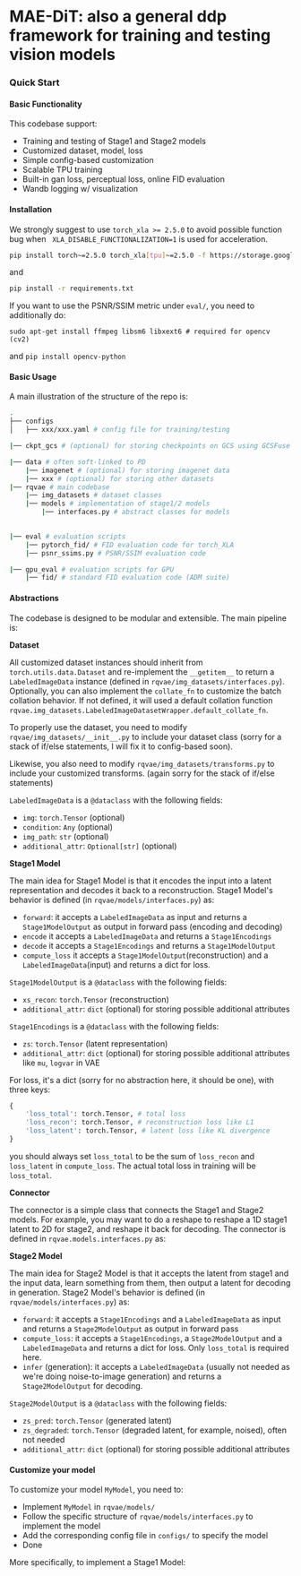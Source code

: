 # MAE-DiT: also a general ddp framework for training and testing vision models

### Quick Start

#### Basic Functionality

This codebase support:

- Training and testing of Stage1 and Stage2 models
- Customized dataset, model, loss
- Simple config-based customization
- Scalable TPU training
- Built-in gan loss, perceptual loss, online FID evaluation
- Wandb logging w/ visualization

#### Installation

We strongly suggest to use `torch_xla >= 2.5.0` to avoid possible function bug when ` XLA_DISABLE_FUNCTIONALIZATION=1` is used for acceleration.

```bash
pip install torch~=2.5.0 torch_xla[tpu]~=2.5.0 -f https://storage.googleapis.com/libtpu-releases/index.html
```

and

```bash
pip install -r requirements.txt
```

If you want to use the PSNR/SSIM metric under `eval/`, you need to additionally do:

`sudo apt-get install ffmpeg libsm6 libxext6 # required for opencv (cv2)`

and `pip install opencv-python`

#### Basic Usage

A main illustration of the structure of the repo is:

```bash
.
├── configs
│   ├── xxx/xxx.yaml # config file for training/testing

|── ckpt_gcs # (optional) for storing checkpoints on GCS using GCSFuse

|── data # often soft-linked to PD
    |── imagenet # (optional) for storing imagenet data
    |── xxx # (optional) for storing other datasets
|── rqvae # main codebase
    |── img_datasets # dataset classes
    |── models # implementation of stage1/2 models
        |── interfaces.py # abstract classes for models
    

|── eval # evaluation scripts
    |── pytorch_fid/ # FID evaluation code for torch_XLA
    |── psnr_ssims.py # PSNR/SSIM evaluation code

|── gpu_eval # evaluation scripts for GPU
    |── fid/ # standard FID evaluation code (ADM suite)
```

#### Abstractions

The codebase is designed to be modular and extensible. The main pipeline is:

**Dataset**

All customized dataset instances should inherit from `torch.utils.data.Dataset` and re-implement the `__getitem__` to return a `LabeledImageData` instance (defined in `rqvae/img_datasets/interfaces.py`). Optionally, you can also implement the `collate_fn` to customize the batch collation behavior. If not defined, it will used a default collation function `rqvae.img_datasets.LabeledImageDatasetWrapper.default_collate_fn`.

To properly use the dataset, you need to modify `rqvae/img_datasets/__init__.py` to include your dataset class (sorry for a stack of if/else statements, I will fix it to config-based soon).

Likewise, you also need to modify `rqvae/img_datasets/transforms.py` to include your customized transforms. (again sorry for the stack of if/else statements)

`LabeledImageData` is a `@dataclass` with the following fields:

- `img`: `torch.Tensor` (optional)
- `condition`: `Any` (optional)
- `img_path`: `str` (optional)
- `additional_attr`: `Optional[str]` (optional)


**Stage1 Model**

The main idea for Stage1 Model is that it encodes the input into a latent representation and decodes it back to a reconstruction.
Stage1 Model's behavior is defined (in `rqvae/models/interfaces.py`) as:

- `forward`: it accepts a `LabeledImageData` as input and returns a `Stage1ModelOutput` as output in forward pass (encoding and decoding)
- `encode` it accepts a `LabeledImageData` and returns a `Stage1Encodings` 
- `decode` it accepts a `Stage1Encodings`  and returns a `Stage1ModelOutput`
- `compute_loss` it accepts a `Stage1ModelOutput`(reconstruction) and a `LabeledImageData`(input) and returns a dict for loss.


`Stage1ModelOutput` is a `@dataclass` with the following fields:
- `xs_recon`: `torch.Tensor` (reconstruction)
- `additional_attr`: `dict` (optional) for storing possible additional attributes


`Stage1Encodings` is a `@dataclass` with the following fields:
- `zs`: `torch.Tensor` (latent representation)
- `additional_attr`: `dict` (optional) for storing possible additional attributes like `mu`, `logvar` in VAE


For loss, it's a dict (sorry for no abstraction here, it should be one), with three keys:
```python
{
    'loss_total': torch.Tensor, # total loss
    'loss_recon': torch.Tensor, # reconstruction loss like L1
    'loss_latent': torch.Tensor, # latent loss like KL divergence
}
```
you should always set `loss_total` to be the sum of `loss_recon` and `loss_latent` in `compute_loss`. The actual total loss in training will be `loss_total`.

**Connector**

The connector is a simple class that connects the Stage1 and Stage2 models. For example, you may want to do a reshape to reshape a 1D stage1 latent to 2D for stage2, and reshape it back for decoding. The connector is defined in `rqvae.models.interfaces.py` as:

**Stage2 Model**

The main idea for Stage2 Model is that it accepts the latent from stage1 and the input data, learn something from them, then output a latent for decoding in generation. 
Stage2 Model's behavior is defined (in `rqvae/models/interfaces.py`) as:

- `forward`: it accepts a `Stage1Encodings` and a `LabeledImageData` as input and returns a `Stage2ModelOutput` as output in forward pass
- `compute_loss`: it accepts a `Stage1Encodings`, a `Stage2ModelOutput` and a `LabeledImageData` and returns a dict for loss. Only `loss_total` is required here.
- `infer` (generation): it accepts a `LabeledImageData` (usually not needed as we're doing noise-to-image generation) and returns a `Stage2ModelOutput` for decoding.


`Stage2ModelOutput` is a `@dataclass` with the following fields:
- `zs_pred`: `torch.Tensor` (generated latent)
- `zs_degraded`: `torch.Tensor` (degraded latent, for example, noised), often not needed
- `additional_attr`: `dict` (optional) for storing possible additional attributes



#### Customize your model

To customize your model `MyModel`, you need to:

- Implement `MyModel` in `rqvae/models/`
- Follow the specific structure of `rqvae/models/interfaces.py` to implement the model
- Add the corresponding config file in `configs/` to specify the model
- Done

More specifically, to implement a Stage1 Model:


